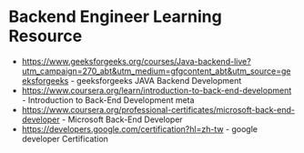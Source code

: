 # Backend Engineer Learning Resource

- https://www.geeksforgeeks.org/courses/Java-backend-live?utm_campaign=270_abt&utm_medium=gfgcontent_abt&utm_source=geeksforgeeks - geeksforgeeks JAVA Backend Development
-  https://www.coursera.org/learn/introduction-to-back-end-development - Introduction to Back-End Development meta
- https://www.coursera.org/professional-certificates/microsoft-back-end-developer - Microsoft Back-End Developer
- https://developers.google.com/certification?hl=zh-tw - google developer Certification
